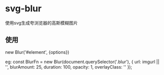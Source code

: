 # svg-blur

使用svg生成夸浏览器的高斯模糊图片

## 使用

new Blur('#element', {options})

eg:
const BlurFn = new Blur(document.querySelector('.blur'), {
    url: imgurl || '',
    blurAmount: 25,
    duration: 100, 
    opacity: 1,
    overlayClass: ''
});
